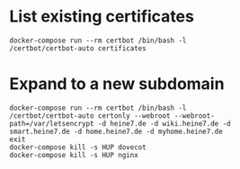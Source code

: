 # List existing certificates

```
docker-compose run --rm certbot /bin/bash -l
/certbot/certbot-auto certificates
```

# Expand to a new subdomain

```
docker-compose run --rm certbot /bin/bash -l
/certbot/certbot-auto certonly --webroot --webroot-path=/var/letsencrypt -d heine7.de -d wiki.heine7.de -d smart.heine7.de -d home.heine7.de -d myhome.heine7.de
exit
docker-compose kill -s HUP dovecot
docker-compose kill -s HUP nginx
```
